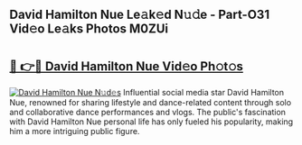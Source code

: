 ## David Hamilton Nue Le𝚊k𝚎d N𝚞𝚍e - Part-O31 Vid𝚎o Le𝚊ks Photos M0ZUi

# <h2><a href="http://fbaru5.evod.top/?m=David+Hamilton+Nue">🔗 👉🔴 David Hamilton Nue Vid𝚎o Ph𝚘t𝚘s</a></h2>

[![David Hamilton Nue N𝚞d𝚎s](https://i.imgur.com/8V9OHl7.gif)](http://fbaru5.evod.top/?m=David+Hamilton+Nue)
Influential social media star David Hamilton Nue, renowned for sharing lifestyle and dance-related content through solo and collaborative dance performances and vlogs. The public's fascination with David Hamilton Nue personal life has only fueled his popularity, making him a more intriguing public figure. 
